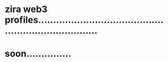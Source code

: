 # zira web3 profiles.........................................................................
# soon...............
